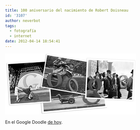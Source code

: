 ```yaml
---
title: 100 aniversario del nacimiento de Robert Doisneau
id: '3107'
author: neverbot
tags:
  - fotografía
  - internet
date: 2012-04-14 18:54:41
---
```


[![201204141853.jpg](./100-aniversario-del-nacimiento-de-robert-doisneau/201204141853.jpg)](https://www.google.es/search?q=Robert+Doisneau&ct=doisneau12-hp&oi=ddle)

En el Google Doodle [de hoy](https://www.google.es/search?q=Robert+Doisneau&ct=doisneau12-hp&oi=ddle).